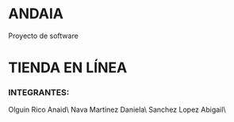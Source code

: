 # ANDAIA
Proyecto de software
# TIENDA EN LÍNEA
### INTEGRANTES:
Olguin Rico Anaid\\
Nava Martinez Daniela\\
Sanchez Lopez Abigail\\
